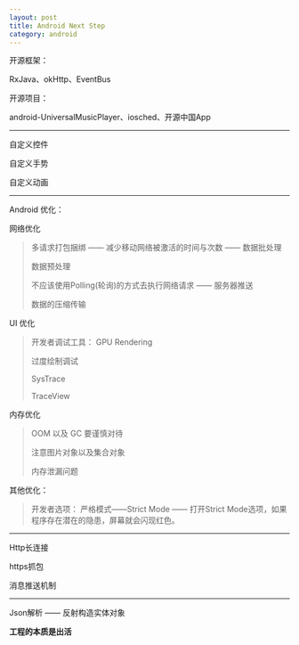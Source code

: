 ```yaml
---
layout: post
title: Android Next Step
category: android
---
```


开源框架：

RxJava、okHttp、EventBus

开源项目：

android-UniversalMusicPlayer、iosched、开源中国App

---

自定义控件

自定义手势

自定义动画

---

Android 优化：

网络优化

> 多请求打包捆绑 —— 减少移动网络被激活的时间与次数 —— 数据批处理
>
>数据预处理
>
> 不应该使用Polling(轮询)的方式去执行网络请求 —— 服务器推送
>
> 数据的压缩传输


UI 优化             

> 开发者调试工具： GPU Rendering  
>
> 过度绘制调试
>
> SysTrace
>
> TraceView


内存优化

> OOM 以及 GC 要谨慎对待
>
> 注意图片对象以及集合对象
>
> 内存泄漏问题


其他优化：

> 开发者选项： 严格模式——Strict Mode —— 打开Strict Mode选项，如果程序存在潜在的隐患，屏幕就会闪现红色。

---

Http长连接

https抓包


消息推送机制

---

Json解析 —— 反射构造实体对象





**工程的本质是出活**
